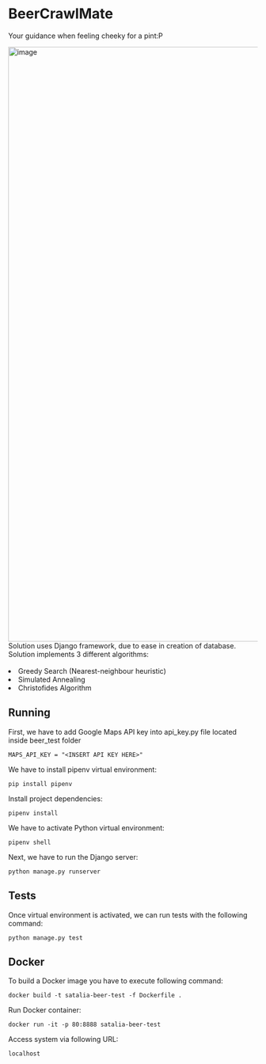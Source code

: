# BeerCrawlMate

Your guidance when feeling cheeky for a pint:P

<img width="1202" alt="image" src="https://user-images.githubusercontent.com/47608028/172057365-adbb5049-2781-48de-9f79-8cc2ec70ab1c.png">

<br/>
Solution uses Django framework, due to ease in creation of database.<br/>
Solution implements 3 different algorithms: <br/><br/>
<li>Greedy Search (Nearest-neighbour heuristic)</li>
<li>Simulated Annealing</li>
<li>Christofides Algorithm</li>


## Running

First, we have to add Google Maps API key into api_key.py file located inside beer_test folder

```
MAPS_API_KEY = "<INSERT API KEY HERE>"
```

We have to install pipenv virtual environment:

```
pip install pipenv
```

Install project dependencies:
```
pipenv install
```

We have to activate Python virtual environment: <br/>

```
pipenv shell
```
Next, we have to run the Django server:
```
python manage.py runserver
```

## Tests
Once virtual environment is activated, we can run tests with the following command: <br/>

```
python manage.py test
```

## Docker
To build a Docker image you have to execute following command:

```
docker build -t satalia-beer-test -f Dockerfile .
```

Run Docker container:

```
docker run -it -p 80:8888 satalia-beer-test
```

Access system via following URL:

```
localhost
```
